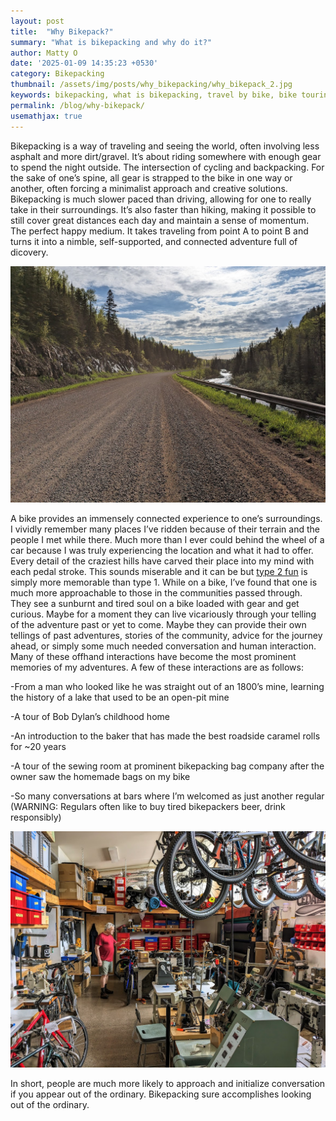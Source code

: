 ```yaml
---
layout: post
title:  "Why Bikepack?"
summary: "What is bikepacking and why do it?"
author: Matty O
date: '2025-01-09 14:35:23 +0530'
category: Bikepacking
thumbnail: /assets/img/posts/why_bikepacking/why_bikepack_2.jpg
keywords: bikepacking, what is bikepacking, travel by bike, bike touring
permalink: /blog/why-bikepack/
usemathjax: true
---
```


  Bikepacking is a way of traveling and seeing the world, often involving less asphalt and more dirt/gravel. It’s about riding somewhere with enough gear to spend the night outside. The intersection of cycling and backpacking. For the sake of one’s spine, all gear is strapped to the bike in one way or another, often forcing a minimalist approach and creative solutions. Bikepacking is much slower paced than driving, allowing for one to really take in their surroundings. It’s also faster than hiking, making it possible to still cover great distances each day and maintain a sense of momentum. The perfect happy medium. It takes traveling from point A to point B and turns it into a nimble, self-supported, and connected adventure full of dicovery. 

  ![image info](/assets/img/posts/why_bikepacking/why_bikepack_1.jpg)

  A bike provides an immensely connected experience to one’s surroundings. I vividly remember many places I’ve ridden because of their terrain and the people I met while there. Much more than I ever could behind the wheel of a car because I was truly experiencing the location and what it had to offer. Every detail of the craziest hills have carved their place into my mind with each pedal stroke. This sounds miserable and it can be but [type 2 fun](https://www.rei.com/blog/climb/fun-scale) is simply more memorable than type 1. While on a bike, I’ve found that one is much more approachable to those in the communities passed through. They see a sunburnt and tired soul on a bike loaded with gear and get curious. Maybe for a moment they can live vicariously through your telling of the adventure past or yet to come. Maybe they can provide their own tellings of past adventures, stories of the community, advice for the journey ahead, or simply some much needed conversation and human interaction. Many of these offhand interactions have become the most prominent memories of my adventures. A few of these interactions are as follows:

  -From a man who looked like he was straight out of an 1800’s mine, learning the history of a lake that used to be an open-pit mine
  
  -A tour of Bob Dylan’s childhood home
  
  -An introduction to the baker that has made the best roadside caramel rolls for ~20 years 
  
  -A tour of the sewing room at prominent bikepacking bag company after the owner saw the homemade bags on my bike
  
  -So many conversations at bars where I’m welcomed as just another regular (WARNING: Regulars often like to buy tired          bikepackers beer, drink responsibly)

![image info](/assets/img/posts/why_bikepacking/cedaro.jpg)
  
In short, people are much more likely to approach and initialize conversation if you appear out of the ordinary. Bikepacking sure accomplishes looking out of the ordinary. 


